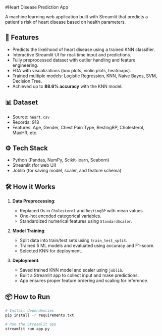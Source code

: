#Heart Disease Prediction App

A machine learning web application built with Streamlit that predicts a patient's risk of heart disease based on health parameters.

## 🚀 Features
- Predicts the likelihood of heart disease using a trained KNN classifier.
- Interactive Streamlit UI for real-time input and predictions.
- Fully preprocessed dataset with outlier handling and feature engineering.
- EDA with visualizations (box plots, violin plots, heatmaps).
- Trained multiple models: Logistic Regression, KNN, Naive Bayes, SVM, Decision Tree.
- Achieved up to **88.6% accuracy** with the KNN model.

## 📊 Dataset
- Source: `heart.csv`
- Records: 918
- Features: Age, Gender, Chest Pain Type, RestingBP, Cholesterol, MaxHR, etc.

## ⚙️ Tech Stack
- Python (Pandas, NumPy, Scikit-learn, Seaborn)
- Streamlit (for web UI)
- Joblib (for saving model, scaler, and feature schema)

## 🛠 How it Works
1. **Data Preprocessing**:
   - Replaced 0s in `Cholesterol` and `RestingBP` with mean values.
   - One-hot encoded categorical variables.
   - Standardized numerical features using `StandardScaler`.

2. **Model Training**:
   - Split data into train/test sets using `train_test_split`.
   - Trained 5 ML models and evaluated using accuracy and F1-score.
   - Selected KNN for deployment.

3. **Deployment**:
   - Saved trained KNN model and scaler using `joblib`.
   - Built a Streamlit app to collect input and make predictions.
   - App ensures proper feature ordering and scaling for inference.

## 📦 How to Run

```bash
# Install dependencies
pip install -r requirements.txt

# Run the Streamlit app
streamlit run app.py
